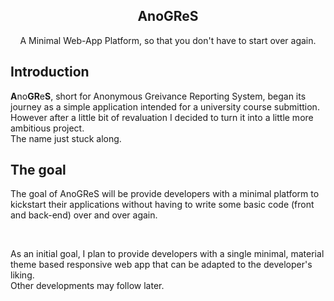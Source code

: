 <h2 align="center">AnoGReS</h2>
<p align="center">
    A Minimal Web-App Platform, so that you don't have to start over again.
</p>

## Introduction
<p>
<b>A</b>no<b>GR</b>e<b>S</b>, short for Anonymous Greivance Reporting System, began its journey as a simple application intended for a university course submittion. However after a little bit of revaluation I decided to turn it into a little more ambitious project.<br/>
The name just stuck along.
</p>

## The goal
<p>
The goal of AnoGReS will be provide developers with a minimal platform to kickstart their applications without having to write some basic code (front and back-end) over and over again.
</p>

<br />

<p>
As an initial goal, I plan to provide developers with a single minimal, material theme based responsive web app that can be adapted to the developer's liking.<br />
Other developments may follow later.
</p>